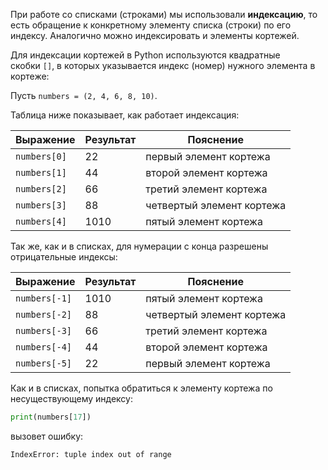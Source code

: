 

При работе со списками (строками) мы использовали **индексацию**, то есть обращение к конкретному элементу списка (строки) по его индексу. Аналогично можно индексировать и элементы кортежей.

Для индексации кортежей в Python используются квадратные скобки `[]`, в которых указывается индекс (номер) нужного элемента в кортеже:

Пусть `numbers = (2, 4, 6, 8, 10)`.

Таблица ниже показывает, как работает индексация:

|Выражение|Результат|Пояснение|
|---|---|---|
|`numbers[0]`|22|первый элемент кортежа|
|`numbers[1]`|44|второй элемент кортежа|
|`numbers[2]`|66|третий элемент кортежа|
|`numbers[3]`|88|четвертый элемент кортежа|
|`numbers[4]`|1010|пятый элемент кортежа|

Так же, как и в списках, для нумерации с конца разрешены отрицательные индексы:

|Выражение|Результат|Пояснение|
|---|---|---|
|`numbers[-1]`|1010|пятый элемент кортежа|
|`numbers[-2]`|88|четвертый элемент кортежа|
|`numbers[-3]`|66|третий элемент кортежа|
|`numbers[-4]`|44|второй элемент кортежа|
|`numbers[-5]`|22|первый элемент кортежа|

Как и в списках, попытка обратиться к элементу кортежа по несуществующему индексу:

```python
print(numbers[17])
```

вызовет ошибку:

```no-highlight
IndexError: tuple index out of range
```